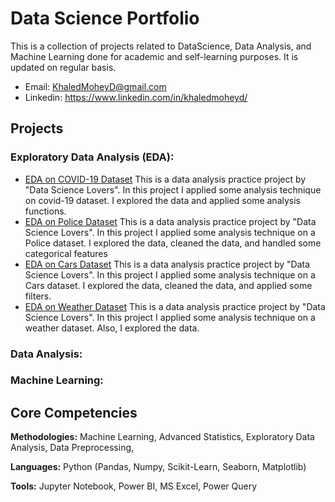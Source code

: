 # Data Science Portfolio
This is a collection of projects related to DataScience, Data Analysis, and Machine Learning done for academic and self-learning purposes.
It is updated on regular basis.

- Email: KhaledMoheyD@gmail.com
- Linkedin: https://www.linkedin.com/in/khaledmoheyd/

## Projects

### Exploratory Data Analysis (EDA):

- [EDA on COVID-19 Dataset](https://github.com/KhaledMoheyD/EDA-on-Covid19-Dataset) This is a data analysis practice project by "Data Science Lovers". In this project I applied some analysis technique on covid-19 dataset. I explored the data and applied some analysis functions.
- [EDA on Police Dataset](https://github.com/KhaledMoheyD/EDA-on-Police-Dataset) This is a data analysis practice project by "Data Science Lovers". In this project I applied some analysis technique on a Police dataset. I explored the data, cleaned the data, and handled some categorical features
- [EDA on Cars Dataset](https://github.com/KhaledMoheyD/EDA-on-Cars-Dataset) This is a data analysis practice project by "Data Science Lovers". In this project I applied some analysis technique on a Cars dataset. I explored the data, cleaned the data, and applied some filters.
- [EDA on Weather Dataset](https://github.com/KhaledMoheyD/EDA-on-Weather-Dataset) This is a data analysis practice project by "Data Science Lovers". In this project I applied some analysis technique on a weather dataset. Also, I explored the data.

### Data Analysis:

### Machine Learning:

## Core Competencies

**Methodologies:**  Machine Learning, Advanced Statistics, Exploratory Data Analysis, Data Preprocessing,

**Languages:** Python (Pandas, Numpy, Scikit-Learn, Seaborn, Matplotlib)

**Tools:** Jupyter Notebook, Power BI, MS Excel, Power Query
